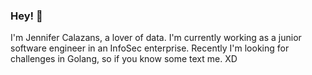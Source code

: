### Hey! 👋

I'm Jennifer Calazans, a lover of data. I'm currently working as a junior software engineer in an InfoSec enterprise. Recently I'm looking for challenges in Golang, so if you know some text me. XD
<!--
**Mirajenni/Mirajenni** is a ✨ _special_ ✨ repository because its `README.md` (this file) appears on your GitHub profile.

Here are some ideas to get you started:

- 🔭 I’m currently working on ...
- 🌱 I’m currently learning ...
- 👯 I’m looking to collaborate on ...
- 🤔 I’m looking for help with ...
- 💬 Ask me about ...
- 📫 How to reach me: ...
- 😄 Pronouns: ...
- ⚡ Fun fact: ...
-->

